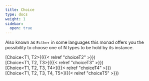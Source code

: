 ```yaml
---
title: Choice
type: docs
weight: 1
sidebar:
  open: true
---
```


Also known as `Either` in some languages this monad offers you the possibility to choose one of N types to be hold by its instance.

[Choice<T1, T2>]({{< relref "choiceT2" >}})\
[Choice<T1, T2, T3>]({{< relref "choiceT3" >}})\
[Choice<T1, T2, T3, T4>]({{< relref "choiceT4" >}})\
[Choice<T1, T2, T3, T4, T5>]({{< relref "choiceT5" >}})
